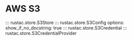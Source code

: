 # AWS S3

::: rustac.store.S3Store
::: rustac.store.S3Config
    options:
        show_if_no_docstring: true
::: rustac.store.S3Credential
::: rustac.store.S3CredentialProvider
